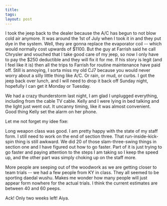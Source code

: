 ```yaml
---
title: 
tags: 
layout: post
---
```

I took the jeep back to the dealer because the A/C has begun to not blow cold air anymore.  It was around the 1st of July when I took it in and they put dye in the system.  Well, they are gonna replace the evaporator coil -- which would normally cost upwards of $1100.  But the guy at Farrish said he call Chrysler and vouched that I take good care of my jeep, so now I only have to pay the $250 deductible and they will fix it for me.  If his story is legit (and I feel like it is) then all the trips to Farrish for routine maintenance have paid off.  Still is annoying, I sorta miss my old CJ7 because you would never worry about a silly little thing like A/C.  Or rain, or mud, or curbs.   I got the jeep back over lunch, and I will need to drop it back off Sunday night, hopefully I can get it Monday or Tuesday. 



We had a crazy thunderstorm last night, I am glad I unplugged everything, including from the cable TV cable.  Kelly and I were lying in bed talking and the light just went out.  It uncanny timing, like it was almost convenient.  Good thing Kelly set the alarm on her phone.  



Let me not forget my idee fixe:



Long weapon class was good.  I am pretty happy with the state of my staff form.  I still need to work on the end of section three.  That run-inside-kick-spin thing is still awkward.  We did 20 of those slam-three-swing things in section one and I have figured out how to go faster.  Part of it is just trying to go faster and paying attention to the steps I am taking so I keep the speed up, and the other part was simply choking up on the staff more.  



More people are seeping out of the woodwork as we are getting closer to team trials -- we had a few people from KY in class.  They all seemed to be sporting daedal wushu.  Makes me wonder how many people will just appear form nowhere for the actual trials. I think the current estimates are between 40 and 60 peeps.  



Ack!  Only two weeks left! Aiya.
